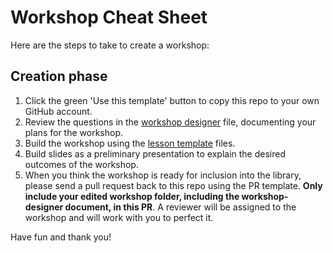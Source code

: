 # Workshop Cheat Sheet

Here are the steps to take to create a workshop:

## Creation phase

1. Click the green 'Use this template' button to copy this repo to your own GitHub account.
1. Review the questions in the [workshop designer](../workshop/workshop-designer.md) file, documenting your plans for the workshop.
1. Build the workshop using the [lesson template](../workshop/README.md) files.
1. Build slides as a preliminary presentation to explain the desired outcomes of the workshop.
1. When you think the workshop is ready for inclusion into the library, please send a pull request back to this repo using the PR template. **Only include your edited workshop folder, including the workshop-designer document, in this PR**. A reviewer will be assigned to the workshop and will work with you to perfect it.

Have fun and thank you!